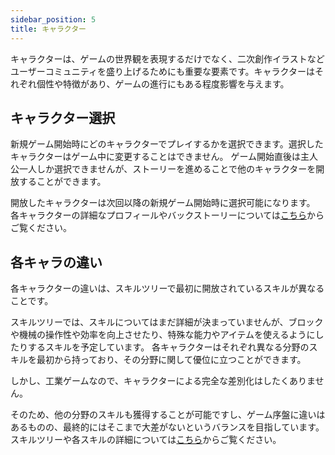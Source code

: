 ```yaml
---
sidebar_position: 5
title: キャラクター
---
```


キャラクターは、ゲームの世界観を表現するだけでなく、二次創作イラストなどユーザーコミュニティを盛り上げるためにも重要な要素です。キャラクターはそれぞれ個性や特徴があり、ゲームの進行にもある程度影響を与えます。

## キャラクター選択

新規ゲーム開始時にどのキャラクターでプレイするかを選択できます。選択したキャラクターはゲーム中に変更することはできません。
ゲーム開始直後は主人公一人しか選択できませんが、ストーリーを進めることで他のキャラクターを開放することができます。

開放したキャラクターは次回以降の新規ゲーム開始時に選択可能になります。
各キャラクターの詳細なプロフィールやバックストーリーについては[こちら](/docs/gdd/character/characters)からご覧ください。

## 各キャラの違い

各キャラクターの違いは、スキルツリーで最初に開放されているスキルが異なることです。

スキルツリーでは、スキルについてはまだ詳細が決まっていませんが、ブロックや機械の操作性や効率を向上させたり、特殊な能力やアイテムを使えるようにしたりするスキルを予定しています。
各キャラクターはそれぞれ異なる分野のスキルを最初から持っており、その分野に関して優位に立つことができます。

しかし、工業ゲームなので、キャラクターによる完全な差別化はしたくありません。

そのため、他の分野のスキルも獲得することが可能ですし、ゲーム序盤に違いはあるものの、最終的にはそこまで大差がないというバランスを目指しています。
スキルツリーや各スキルの詳細については[こちら](/docs/gdd/gamesystem/skill-system)からご覧ください。